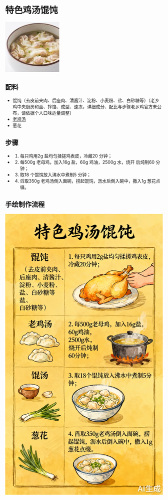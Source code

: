 # 特色鸡汤馄饨

![特色鸡汤馄饨](../images/特色鸡汤馄饨.png)


## 配料

- 馄饨（去皮前夹肉、后座肉、清酱汁、淀粉、小麦粉、盐、白砂糖等）（老乡鸡中央厨房和面、拌馅、成型、速冻，详细成分、配比与步骤老乡鸡官方未公布，请依据个人口味适量调整）
- [老鸡汤](/汤/老鸡汤.md)
- 葱花

## 步骤

- 1. 每只鸡用2g 盐均匀揉搓鸡表皮，冷藏20 分钟；
- 2. 每500g 老母鸡，加入16g 盐，60g 鸡油，2500g 水，烧开
  后炖制60 分钟；
-   3. 取18 个馄饨放入沸水中煮制5 分钟；
- 4. 舀取350g 老鸡汤倒入面碗，捞起馄饨，沥水后倒入碗中，撒入1g 葱花点缀。


## 手绘制作流程

![手绘制作流程](../images/主食/特色鸡汤馄饨.jpg)
